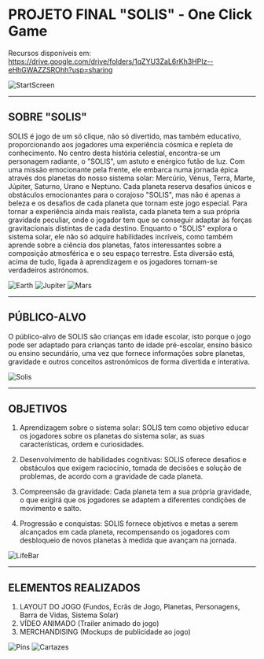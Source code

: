 # **PROJETO FINAL "SOLIS" - One Click Game**

Recursos disponíveis em: https://drive.google.com/drive/folders/1qZYU3ZaL6rKh3HPIz--eHhGWAZZSROhh?usp=sharing

![StartScreen](assets/startscreen.png)

---

## **SOBRE "SOLIS"**

SOLIS é jogo de um só clique, não só divertido, mas também educativo, proporcionando aos jogadores uma experiência cósmica e repleta de conhecimento. No centro desta história celestial, encontra-se um personagem radiante, o "SOLIS", um astuto e enérgico futão de luz. Com uma missão emocionante pela frente, ele embarca numa jornada épica através dos planetas do nosso sistema solar: Mercúrio, Vénus, Terra, Marte, Júpiter, Saturno, Urano e Neptuno. Cada planeta reserva desafios únicos e obstáculos emocionantes para o corajoso "SOLIS", mas não é apenas a beleza e os desafios de cada planeta que tornam este jogo especial. Para tornar a experiência ainda mais realista, cada planeta tem a sua própria gravidade peculiar, onde o jogador tem que se conseguir adaptar às forças gravitacionais distintas de cada destino. Enquanto o "SOLIS" explora o sistema solar, ele não só adquire habilidades incríveis, como também aprende sobre a ciência dos planetas, fatos interessantes sobre a composição atmosférica e o seu espaço terrestre. Esta diversão está, acima de tudo, ligada à aprendizagem e os jogadores tornam-se verdadeiros astrónomos.

![Earth](assets/Earth.png)
![Jupiter](assets/Jupiter.png)
![Mars](assets/Mars.png)

---

## **PÚBLICO-ALVO** 

O público-alvo de SOLIS são crianças em idade escolar, isto porque o jogo pode ser adaptado para crianças tanto de idade pré-escolar, ensino básico ou ensino secundário, uma vez que fornece informações sobre planetas, gravidade e outros conceitos astronómicos de forma divertida e interativa.

![Solis](assets/solis.png)

---

## **OBJETIVOS**

1. Aprendizagem sobre o sistema solar: SOLIS tem como objetivo educar os jogadores sobre os planetas do sistema solar, as suas características, ordem e curiosidades. 

2. Desenvolvimento de habilidades cognitivas: SOLIS oferece desafios e obstáculos que exigem raciocínio, tomada de decisões e solução de problemas, de acordo com a gravidade de cada planeta. 

3. Compreensão da gravidade: Cada planeta tem a sua própria gravidade, o que exigirá que os jogadores se adaptem a diferentes condições de movimento e salto. 

5. Progressão e conquistas: SOLIS fornece objetivos e metas a serem alcançados em cada planeta, recompensando os jogadores com desbloqueio de novos planetas à medida que avançam na jornada. 

![LifeBar](assets/LifeBar.png)

---

## **ELEMENTOS REALIZADOS**

1. LAYOUT DO JOGO (Fundos, Ecrãs de Jogo, Planetas, Personagens, Barra de Vidas, Sistema Solar)
2. VÍDEO ANIMADO (Trailer animado do jogo)
3. MERCHANDISING (Mockups de publicidade ao jogo)

![Pins](assets/pins.png)
![Cartazes](assets/cartazes.png)

